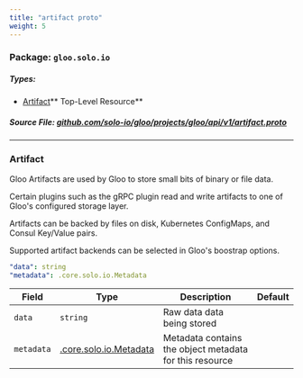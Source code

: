 ```yaml
---
title: "artifact proto"
weight: 5
---
```

<!-- Code generated by solo-kit. DO NOT EDIT. -->

### Package: `gloo.solo.io` 
##### Types:


- [Artifact](#Artifact)** Top-Level Resource**
  



##### Source File: [github.com/solo-io/gloo/projects/gloo/api/v1/artifact.proto](https://github.com/solo-io/gloo/blob/master/projects/gloo/api/v1/artifact.proto)





---
### <a name="Artifact">Artifact</a>

 

Gloo Artifacts are used by Gloo to store small bits of binary or file data.

Certain plugins such as the gRPC plugin read and write artifacts to one of Gloo's configured
storage layer.

Artifacts can be backed by files on disk, Kubernetes ConfigMaps, and Consul Key/Value pairs.

Supported artifact backends can be selected in Gloo's boostrap options.

```yaml
"data": string
"metadata": .core.solo.io.Metadata

```

| Field | Type | Description | Default |
| ----- | ---- | ----------- |----------- | 
| `data` | `string` | Raw data data being stored |  |
| `metadata` | [.core.solo.io.Metadata](../../../../../solo-kit/api/v1/metadata.proto.sk.md#Metadata) | Metadata contains the object metadata for this resource |  |





<!-- Start of HubSpot Embed Code -->
<script type="text/javascript" id="hs-script-loader" async defer src="//js.hs-scripts.com/5130874.js"></script>
<!-- End of HubSpot Embed Code -->
